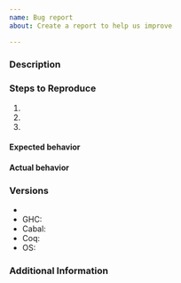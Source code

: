 ```yaml
---
name: Bug report
about: Create a report to help us improve

---
```


<!-- Have you read our Code of Conduct?
     By filing an issue, you are expected to comply with it, including treating everyone with respect:
     https://github.com/FreeProving/free-compiler/blob/master/CODE_OF_CONDUCT.md
-->

### Description

<!-- A brief description of the issue. -->

### Steps to Reproduce

1. <!-- First Step -->
2. <!-- Second Step -->
3. <!-- and so on… -->

#### Expected behavior

<!-- What did you expect to happen from the steps above and why? -->

#### Actual behavior

<!-- What actually happens if you follows the steps above? -->

### Versions

<!-- Please include the exact version of the Free Compiler you are using.
     You can get this information from copy and pasting the output of `freec --version` from the command line.
     Also, please include the versions of GHC, Cabal and Coq as well as the name and version of the operating system (OS) you are running.
-->
 - <!-- Run `freec --version` and copy the full text here.  -->
 - GHC:   <!-- Run `ghc --version` and copy the version number only.  -->
 - Cabal: <!-- Run `cabal --version` and copy the version number only. -->
 - Coq:   <!-- Run `coqc --version` and copy the version number only. -->
 - OS:    <!-- Name and version of your operating system. -->

### Additional Information

<!-- Any additional information, configuration or data that might be necessary to reproduce the issue. -->
